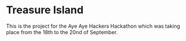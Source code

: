 # Treasure Island

This is the project for the Aye Aye Hackers Hackathon which was taking place from the 18th to the 20nd of September.